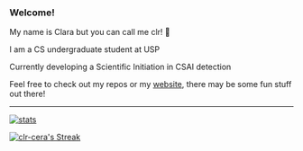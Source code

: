 ### Welcome!
My name is Clara but you can call me clr! 👋

I am a CS undergraduate student at USP

Currently developing a Scientific Initiation in CSAI detection

Feel free to check out my repos or my [website](clr.dev.br), there may be some fun stuff out there!

---

[![stats](https://github-readme-stats.vercel.app/api?username=clr-cera&theme=material-palenight)](https://github.com/clr-cera)


[![clr-cera's Streak](https://github-readme-streak-stats.herokuapp.com/?user=clr-cera&theme=material-palenight&hide_border=false)](https://github.com/clr-cera?tabs=repositories)
